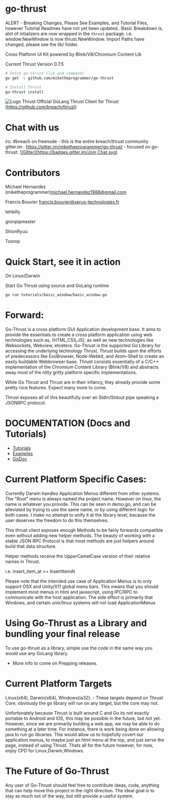 go-thrust
=========

ALERT - Breaking Changes.
Please See Examples, and Tutorial Files, however Tutorial Readmes have not yet been updated..
Basic Breakdown is, alot of intializers are now wrapped in the `thrust` package.
i.e. window.NewWindow is now thrust.NewWindow.
Import Paths have changed, please see the lib/ folder.

Cross Platform UI Kit powered by Blink/V8/Chromium Content Lib

Current Thrust Version 0.7.5

```bash
# Fetch go-thrust (lib and command)
go get -v github.com/miketheprogrammer/go-thrust

# Install Thrust
go-thrust install
```

![Logo Thrust](http://i.imgur.com/DwFKI0J.png)
Official GoLang Thrust Client for Thrust (https://github.com/breach/thrust)

Chat with us
==================
irc: #breach on freenode - this is the entire breach/thrust community
gitter.im : https://gitter.im/miketheprogrammer/go-thrust - focused on go-thrust.
[![Gitter](https://badges.gitter.im/Join Chat.svg)](https://gitter.im/miketheprogrammer/go-thrust?utm_source=badge&utm_medium=badge&utm_campaign=pr-badge&utm_content=badge)

Contributors
===================
Michael Hernandez (miketheprogrammer)<michael.hernandez1988@gmail.com>

Francis Bouvier <francis.bouvier@xerus-technologies.fr>

tehbilly

gronpipmaster

ShionRyuu

Toorop

Quick Start, see it in action
==================
On Linux/Darwin

Start Go Thrust using source and GoLang runtime
```bash
go run tutorials/basic_window/basic_window.go
```

Forward:
==================
Go-Thrust is a cross platform GUI Application development base. It aims to provide the
essentials to create a cross platform application using web technologies such as, (HTML,CSS,JS),
as well as new technologies like Websockets, Webview, etcetera. Go-Thrust is the supported Go Library for accessing the underlying technology Thrust. Thrust builds upon the efforts of predecessors like ExoBrowser, Node-Webkit, and Atom-Shell to create an easily buildable Webbrowser base. Thrust consists essentially of a C/C++ implementation of the Chromium Content Library (Blink/V8) and abstracts away most of the nitty gritty platform specific implementations.

While Go Thrust and Thrust are in their infancy, they already provide some pretty nice features.
Expect many more to come.

Thrust exposes all of this beautifully over an Stdin/Stdout pipe speaking a JSONRPC protocol.

DOCUMENTATION (Docs and Tutorials)
================
* [Tutorials](https://github.com/miketheprogrammer/go-thrust/tree/master/tutorials)
* [Examples](https://github.com/miketheprogrammer/go-thrust/tree/master/examples)
* [GoDoc](http://godoc.org/github.com/miketheprogrammer/go-thrust)


Current Platform Specific Cases:
================
Currently Darwin handles Application Menus different from other systems.
The "Root" menu is always named the project name. However on linux, the name is whatever you provide. This can be seen in demo.go, and can be alleviated by trying to use the same name, or by using different logic for both cases. I make no attempt to unify it at the library level, because the user deserves the freedom to do this themselves.

This thrust client exposes enough Methods to be fairly forwards compatible even without adding new helper methods. The beauty of working with a stable JSON RPC Protocol is that most methods are just helpers around build that data structure.

Helper methods receive the UpperCamelCase version of their relative names in Thrust.

i.e. insert_item_at == InsertItemAt

Please note that the intended use case of Application Menus is to only support 
OSX and Unity/X11 global menu bars. This means that you should implement most menus in html and javascript, using IPC/RPC to communicate with the host application. The side effect is primarily that Windows, and certain unix/linux systems will not load ApplicationMenus


Using Go-Thrust as a Library and bundling your final release
==========================
To use go-thrust as a library, simple use the code in the same way you would use any GoLang library.

- More info to come on Prepping releases.

Current Platform Targets
================
Linux(x64), Darwin(x64), Windows(ia32). - These targets depend on Thrust Core, obviously the go library will run on any target, but the core may not.

Unfortunately because Thrust is built around C and Go its not exactly portable to Android and IOS, this may be possible in the future, but not yet. However, since we are primarily building a web app, we may be able to do something at a later time. For instance, there is work being done on allowing java to run go libraries. This would allow us to hopefully covert our application menus, to maybe just an html menu at the top, and just serve the page, instead of using Thrust. Thats all for the future however, for now, enjoy CPD for Linux,Darwin,Windows.


The Future of Go-Thrust
================
Any user of Go-Thrust should feel free to contribute ideas, code, anything that can help move this project in the right direction. The ideal goal is to stay as much out of the way, but still provide a useful system.
```

